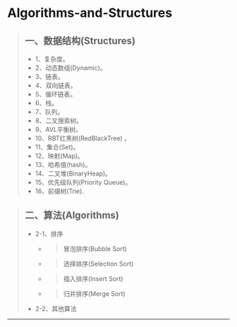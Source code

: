 # Algorithms-and-Structures

> ## 一、数据结构(Structures)   
> * 1、复杂度。
> * 2、动态数组(Dynamic)。
> * 3、链表。
> * 4、双向链表。
> * 5、循环链表。
> * 6、栈。
> * 7、队列。
> * 8、二叉搜索树。
> * 9、AVL平衡树。
> * 10、RBT红黑树(RedBlackTree) 。
> * 11、集合(Set)。
> * 12、映射(Map)。
> * 13、哈希值(hash)。
> * 14、二叉堆(BinaryHeap)。
> * 15、优先级队列(Priority Queue)。
> * 16、前缀树(Trie).

> ## 二、算法(Algorithms)
> * 2-1、排序
>    * > 冒泡排序(Bubble Sort)
>    * > 选择排序(Selection Sort)
>    * > 插入排序(Insert Sort)
>    * > 归并排序(Merge Sort)
> * 2-2、其他算法


  
 ----------
    

